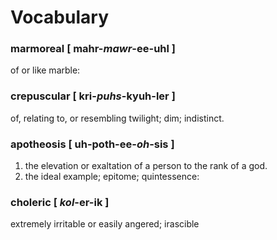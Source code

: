 # Vocabulary

### marmoreal [ mahr-*mawr*-ee-uhl ]

of or like marble:

### crepuscular [ kri-*puhs*-kyuh-ler ]

of, relating to, or resembling twilight; dim; indistinct.

### apotheosis [ uh-poth-ee-*oh*-sis ]

1. the elevation or exaltation of a person to the rank of a god.
2. the ideal example; epitome; quintessence:

### choleric [ *kol*-er-ik ]

extremely irritable or easily angered; irascible
